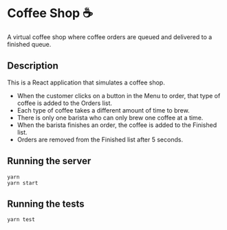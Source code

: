 # Coffee Shop ☕️

A virtual coffee shop where coffee orders are queued and delivered to a finished queue.

## Description

This is a React application that simulates a coffee shop.

- When the customer clicks on a button in the Menu to order, that type of coffee is added to the Orders list.
- Each type of coffee takes a different amount of time to brew.
- There is only one barista who can only brew one coffee at a time.
- When the barista finishes an order, the coffee is added to the Finished list.
- Orders are removed from the Finished list after 5 seconds.

## Running the server

```
yarn
yarn start
```

## Running the tests

```
yarn test
```
